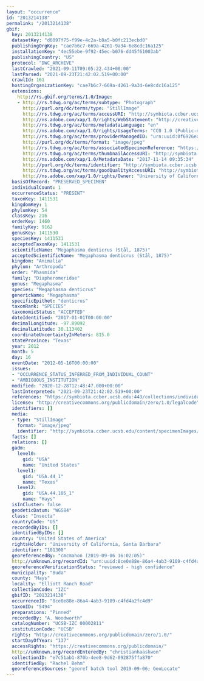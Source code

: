 ```yaml
---
layout: "occurrence"
id: "2013214138"
permalink: "/2013214138"
gbif:
  key: 2013214138
  datasetKey: "d6097f75-f99e-4c2a-b8a5-b0fc213ecbd0"
  publishingOrgKey: "cae7b6c7-669a-4261-9a34-6e8cdc16a125"
  installationKey: "4ec55ebe-9f92-45ec-b076-dd45f61003ab"
  publishingCountry: "US"
  protocol: "DWC_ARCHIVE"
  lastCrawled: "2021-09-11T09:05:22.434+00:00"
  lastParsed: "2021-09-23T21:42:02.519+00:00"
  crawlId: 161
  hostingOrganizationKey: "cae7b6c7-669a-4261-9a34-6e8cdc16a125"
  extensions:
    http://rs.gbif.org/terms/1.0/Image:
    - http://rs.tdwg.org/ac/terms/subtype: "Photograph"
      http://purl.org/dc/terms/type: "StillImage"
      http://rs.tdwg.org/ac/terms/accessURI: "http://symbiota.ccber.ucsb.edu/content/specimenImages/UCSB_IZC/UCSB-IZC00002/UCSB-IZC_00002811_lg.jpg"
      http://ns.adobe.com/xap/1.0/rights/WebStatement: "http://creativecommons.org/publicdomain/zero/1.0/"
      http://rs.tdwg.org/ac/terms/metadataLanguage: "en"
      http://ns.adobe.com/xap/1.0/rights/UsageTerms: "CC0 1.0 (Public-domain)"
      http://rs.tdwg.org/ac/terms/providerManagedID: "urn:uuid:0f6926ea-9e1b-4d75-acf8-691671b67ca1"
      http://purl.org/dc/terms/format: "image/jpeg"
      http://rs.tdwg.org/ac/terms/associatedSpecimenReference: "https://symbiota.ccber.ucsb.edu:443/collections/individual/index.php?occid=101308"
      http://rs.tdwg.org/ac/terms/thumbnailAccessURI: "http://symbiota.ccber.ucsb.edu/content/specimenImages/UCSB_IZC/UCSB-IZC00002/UCSB-IZC_00002811_tn.jpg"
      http://ns.adobe.com/xap/1.0/MetadataDate: "2017-11-14 09:35:34"
      http://purl.org/dc/terms/identifier: "http://symbiota.ccber.ucsb.edu/content/specimenImages/UCSB_IZC/UCSB-IZC00002/UCSB-IZC_00002811_lg.jpg"
      http://rs.tdwg.org/ac/terms/goodQualityAccessURI: "http://symbiota.ccber.ucsb.edu/content/specimenImages/UCSB_IZC/UCSB-IZC00002/UCSB-IZC_00002811.jpg"
      http://ns.adobe.com/xap/1.0/rights/Owner: "University of California, Santa Barbara"
  basisOfRecord: "PRESERVED_SPECIMEN"
  individualCount: 1
  occurrenceStatus: "PRESENT"
  taxonKey: 1411531
  kingdomKey: 1
  phylumKey: 54
  classKey: 216
  orderKey: 1460
  familyKey: 9162
  genusKey: 1411530
  speciesKey: 1411531
  acceptedTaxonKey: 1411531
  scientificName: "Megaphasma denticrus (Stål, 1875)"
  acceptedScientificName: "Megaphasma denticrus (Stål, 1875)"
  kingdom: "Animalia"
  phylum: "Arthropoda"
  order: "Phasmida"
  family: "Diapheromeridae"
  genus: "Megaphasma"
  species: "Megaphasma denticrus"
  genericName: "Megaphasma"
  specificEpithet: "denticrus"
  taxonRank: "SPECIES"
  taxonomicStatus: "ACCEPTED"
  dateIdentified: "2017-01-01T00:00:00"
  decimalLongitude: -97.89092
  decimalLatitude: 30.113402
  coordinateUncertaintyInMeters: 815.0
  stateProvince: "Texas"
  year: 2012
  month: 5
  day: 16
  eventDate: "2012-05-16T00:00:00"
  issues:
  - "OCCURRENCE_STATUS_INFERRED_FROM_INDIVIDUAL_COUNT"
  - "AMBIGUOUS_INSTITUTION"
  modified: "2020-12-28T12:48:47.000+00:00"
  lastInterpreted: "2021-09-23T21:42:02.519+00:00"
  references: "https://symbiota.ccber.ucsb.edu:443/collections/individual/index.php?occid=101308"
  license: "http://creativecommons.org/publicdomain/zero/1.0/legalcode"
  identifiers: []
  media:
  - type: "StillImage"
    format: "image/jpeg"
    identifier: "http://symbiota.ccber.ucsb.edu/content/specimenImages/UCSB_IZC/UCSB-IZC00002/UCSB-IZC_00002811_lg.jpg"
  facts: []
  relations: []
  gadm:
    level0:
      gid: "USA"
      name: "United States"
    level1:
      gid: "USA.44_1"
      name: "Texas"
    level2:
      gid: "USA.44.105_1"
      name: "Hays"
  isInCluster: false
  geodeticDatum: "WGS84"
  class: "Insecta"
  countryCode: "US"
  recordedByIDs: []
  identifiedByIDs: []
  country: "United States of America"
  rightsHolder: "University of California, Santa Barbara"
  identifier: "101308"
  georeferencedBy: "cmcmahon (2019-09-06 16:02:05)"
  http://unknown.org/recordId: "urn:uuid:8ce0e88e-86a4-4ab3-9109-c4fd4a2fc4d9"
  georeferenceVerificationStatus: "reviewed - high confidence"
  municipality: "Buda"
  county: "Hays"
  locality: "Elliott Ranch Road"
  collectionCode: "IZC"
  gbifID: "2013214138"
  occurrenceID: "8ce0e88e-86a4-4ab3-9109-c4fd4a2fc4d9"
  taxonID: "5494"
  preparations: "Pinned"
  recordedBy: "A. Woodworth"
  catalogNumber: "UCSB-IZC 00002811"
  institutionCode: "UCSB"
  rights: "http://creativecommons.org/publicdomain/zero/1.0/"
  startDayOfYear: "137"
  accessRights: "https://creativecommons.org/publicdomain/"
  http://unknown.org/recordEnteredBy: "christianhaaskwon"
  collectionID: "e7c51ab1-870b-4ee8-9d62-092875ffa870"
  identifiedBy: "Rachel Behm"
  georeferenceSources: "georef batch tool 2019-09-06; GeoLocate"
---
```

